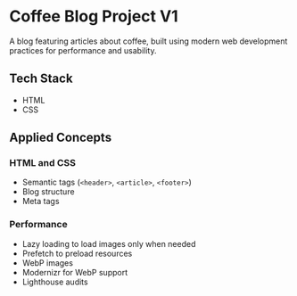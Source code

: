 # Coffee Blog Project V1

A blog featuring articles about coffee, built using modern web development practices for performance and usability.

## Tech Stack
- HTML
- CSS

## Applied Concepts

### HTML and CSS
- Semantic tags (`<header>`, `<article>`, `<footer>`)
- Blog structure
- Meta tags

### Performance
- Lazy loading to load images only when needed
- Prefetch to preload resources
- WebP images
- Modernizr for WebP support
- Lighthouse audits